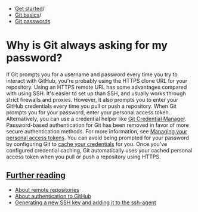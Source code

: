  * [Get started](https://docs.github.com/en/get-started "Get started")/
  * [Git basics](https://docs.github.com/en/get-started/git-basics "Git basics")/
  * [Git passwords](https://docs.github.com/en/get-started/git-basics/why-is-git-always-asking-for-my-password "Git passwords")


# Why is Git always asking for my password?
If Git prompts you for a username and password every time you try to interact with GitHub, you're probably using the HTTPS clone URL for your repository.
Using an HTTPS remote URL has some advantages compared with using SSH. It's easier to set up than SSH, and usually works through strict firewalls and proxies. However, it also prompts you to enter your GitHub credentials every time you pull or push a repository.
When Git prompts you for your password, enter your personal access token. Alternatively, you can use a credential helper like [Git Credential Manager](https://github.com/GitCredentialManager/git-credential-manager/blob/main/README.md). Password-based authentication for Git has been removed in favor of more secure authentication methods. For more information, see [Managing your personal access tokens](https://docs.github.com/en/authentication/keeping-your-account-and-data-secure/creating-a-personal-access-token).
You can avoid being prompted for your password by configuring Git to [cache your credentials](https://docs.github.com/en/get-started/git-basics/caching-your-github-credentials-in-git) for you. Once you've configured credential caching, Git automatically uses your cached personal access token when you pull or push a repository using HTTPS.
## [Further reading](https://docs.github.com/en/get-started/git-basics/why-is-git-always-asking-for-my-password#further-reading)
  * [About remote repositories](https://docs.github.com/en/get-started/git-basics/about-remote-repositories)
  * [About authentication to GitHub](https://docs.github.com/en/authentication/keeping-your-account-and-data-secure/about-authentication-to-github)
  * [Generating a new SSH key and adding it to the ssh-agent](https://docs.github.com/en/authentication/connecting-to-github-with-ssh/generating-a-new-ssh-key-and-adding-it-to-the-ssh-agent#adding-your-ssh-key-to-the-ssh-agent)


